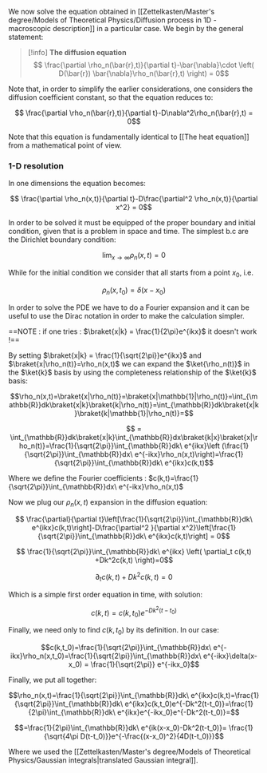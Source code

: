 We now solve the equation obtained in [[Zettelkasten/Master's degree/Models of Theoretical Physics/Diffusion process in 1D - macroscopic description]] in a particular case.
We begin by the general statement:

>[!info] **The diffusion equation**
>$$ \frac{\partial \rho_n(\bar{r},t)}{\partial t}-\bar{\nabla}\cdot \left( D(\bar{r}) \bar{\nabla}\rho_n(\bar{r},t) \right)  = 0$$

Note that, in order to simplify the earlier considerations, one considers the diffusion coefficient constant, so that the equation reduces to:

$$ \frac{\partial \rho_n(\bar{r},t)}{\partial t}-D\nabla^2\rho_n(\bar{r},t)   = 0$$

Note that this equation is fundamentally identical to [[The heat equation]] from a mathematical point of view.

### 1-D resolution

In one dimensions the equation becomes:

$$ \frac{\partial \rho_n(x,t)}{\partial t}-D\frac{\partial^2 \rho_n(x,t)}{\partial x^2}   = 0$$

In order to be solved it must be equipped of the proper boundary and initial condition, given that is a problem in space and time. The simplest b.c are the Dirichlet boundary condition:

$$ \lim_{x\to\infty} \rho_n(x,t) = 0 $$

While for the initial condition we consider that all starts from a point $x_0$, i.e.

$$ \rho_n(x,t_0) = \delta(x-x_0) $$

In order to solve the PDE we have to do a Fourier expansion and it can be useful to use the Dirac notation in order to make the calculation simpler.

==NOTE : if one tries : $\braket{x|k} = \frac{1}{2\pi}e^{ikx}$ it doesn't work !==

By setting $\braket{x|k} = \frac{1}{\sqrt{2\pi}}e^{ikx}$ and $\braket{x|\rho_n(t)}=\rho_n(x,t)$ we can expand the $\ket{\rho_n(t)}$ in the $\ket{k}$ basis by using the completeness relationship of the $\ket{k}$ basis:

$$\rho_n(x,t)=\braket{x|\rho_n(t)}=\braket{x|\mathbb{1}|\rho_n(t)}=\int_{\mathbb{R}}dk\braket{x|k}\braket{k|\rho_n(t)}=\int_{\mathbb{R}}dk\braket{x|k}\braket{k|\mathbb{1}|\rho_n(t)}=$$

$$ = \int_{\mathbb{R}}dk\braket{x|k}\int_{\mathbb{R}}dx\braket{k|x}\braket{x|\rho_n(t)}=\frac{1}{\sqrt{2\pi}}\int_{\mathbb{R}}dk\ e^{ikx}\left (\frac{1}{\sqrt{2\pi}}\int_{\mathbb{R}}dx\ e^{-ikx}\rho_n(x,t)\right)=\frac{1}{\sqrt{2\pi}}\int_{\mathbb{R}}dk\ e^{ikx}c(k,t)$$

Where we define the Fourier coefficients : $c(k,t)=\frac{1}{\sqrt{2\pi}}\int_{\mathbb{R}}dx\ e^{-ikx}\rho_n(x,t)$

Now we plug our $\rho_n(x,t)$ expansion in the diffusion equation:

$$ \frac{\partial}{\partial t}\left[\frac{1}{\sqrt{2\pi}}\int_{\mathbb{R}}dk\ e^{ikx}c(k,t)\right]-D\frac{\partial^2 }{\partial x^2}\left[\frac{1}{\sqrt{2\pi}}\int_{\mathbb{R}}dk\ e^{ikx}c(k,t)\right]   = 0$$

$$ \frac{1}{\sqrt{2\pi}}\int_{\mathbb{R}}dk\ e^{ikx} \left( \partial_t c(k,t) +Dk^2c(k,t) \right)=0$$

$$ \partial_t c(k,t) +Dk^2c(k,t) =0$$

Which is a simple first order equation in time, with solution:

$$ c(k,t) = c(k,t_0)e^{-Dk^2(t-t_0)} $$

Finally, we need only to find $c(k,t_0)$ by its definition. In our case:

$$c(k,t_0)=\frac{1}{\sqrt{2\pi}}\int_{\mathbb{R}}dx\ e^{-ikx}\rho_n(x,t_0)=\frac{1}{\sqrt{2\pi}}\int_{\mathbb{R}}dx\ e^{-ikx}\delta(x-x_0) = \frac{1}{\sqrt{2\pi}} e^{-ikx_0}$$

Finally, we put all together:

$$\rho_n(x,t)=\frac{1}{\sqrt{2\pi}}\int_{\mathbb{R}}dk\ e^{ikx}c(k,t)=\frac{1}{\sqrt{2\pi}}\int_{\mathbb{R}}dk\ e^{ikx}c(k,t_0)e^{-Dk^2(t-t_0)}=\frac{1}{2\pi}\int_{\mathbb{R}}dk\ e^{ikx}e^{-ikx_0}e^{-Dk^2(t-t_0)}=$$

$$=\frac{1}{2\pi}\int_{\mathbb{R}}dk\ e^{ik(x-x_0)-Dk^2(t-t_0)}= \frac{1}{\sqrt{4\pi D(t-t_0)}}e^{-\frac{(x-x_0)^2}{4D(t-t_0)}}$$

Where we used the [[Zettelkasten/Master's degree/Models of Theoretical Physics/Gaussian integrals|translated Gaussian integral]].
